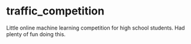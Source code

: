 # traffic_competition
Little online machine learning competition for high school students. Had plenty of fun doing this.
